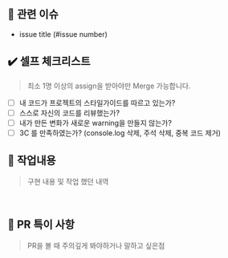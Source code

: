 ## 📎 관련 이슈

- issue title (#issue number)
  <br/>

## ✔️ 셀프 체크리스트

> 최소 1명 이상의 assign을 받아야만 Merge 가능합니다.

- [ ] 내 코드가 프로젝트의 스타일가이드를 따르고 있는가?
- [ ] 스스로 자신의 코드를 리뷰했는가?
- [ ] 내가 만든 변화가 새로운 warning을 만들지 않는가?
- [ ] 3C 를 만족하였는가? (console.log 삭제, 주석 삭제, 중복 코드 제거)

## 💬 작업내용

> 구현 내용 및 작업 했던 내역

<br/>

## 🚧 PR 특이 사항

> PR을 볼 때 주의깊게 봐야하거나 말하고 싶은점

<br/>
